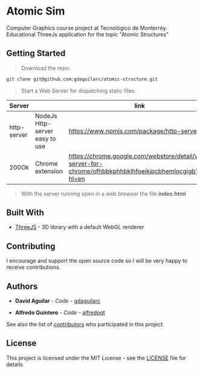 # Atomic Sim

Computer Graphics course project at Tecnológico de Monterrey. Educational ThreeJs application for the topic "Atomic Structures"

## Getting Started

> Download the repo:

```bash
git clone git@github.com:gdaguilarc/atomic-structure.git
```

> Start a Web Server for dispatching static files:

| Server      |                                | link                                                                                                   |
| ----------- | ------------------------------ | ------------------------------------------------------------------------------------------------------ |
| http-server | NodeJs Http-server easy to use | https://www.npmjs.com/package/http-server                                                              |
| 200Ok       | Chrome extension               | https://chrome.google.com/webstore/detail/web-server-for-chrome/ofhbbkphhbklhfoeikjpcbhemlocgigb?hl=en |

> With the server running open in a web browser the file **index.html**

## Built With

- [ThreeJS](https://threejs.org/) - 3D library with a default WebGL renderer

## Contributing

I encourage and support the open source code so I will be very happy to receive contributions.

## Authors

- **David Aguilar** - _Code_ - [gdaguilarc](https://github.com/gdaguilarc)

- **Alfredo Quintero** - _Code_ - [alfredoqt](https://github.com/alfredoqt)

See also the list of [contributors](https://github.com/your/project/contributors) who participated in this project.

## License

This project is licensed under the MIT License - see the [LICENSE](LICENSE) file for details
